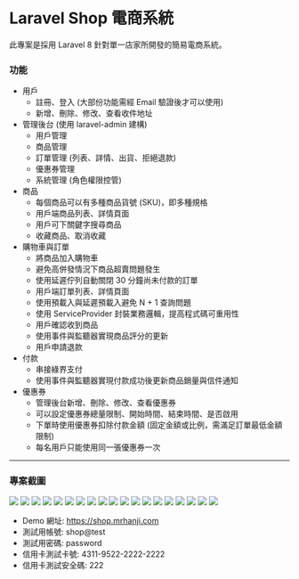 # Laravel Shop 電商系統
此專案是採用 Laravel 8 針對單一店家所開發的簡易電商系統。

### 功能
* 用戶
	* 註冊、登入 (大部份功能需經 Email 驗證後才可以使用)
	* 新增、刪除、修改、查看收件地址
* 管理後台 (使用 laravel-admin 建構)
	* 用戶管理
	* 商品管理
	* 訂單管理 (列表、詳情、出貨、拒絕退款)
	* 優惠券管理
	* 系統管理 (角色權限控管)
* 商品
	* 每個商品可以有多種商品貨號 (SKU)，即多種規格
	* 用戶端商品列表、詳情頁面
	* 用戶可下關鍵字搜尋商品
	* 收藏商品、取消收藏
* 購物車與訂單
	* 將商品加入購物車
	* 避免高併發情況下商品超賣問題發生
	* 使用延遲佇列自動關閉 30 分鐘尚未付款的訂單
	* 用戶端訂單列表、詳情頁面
	* 使用預載入與延遲預載入避免 N + 1 查詢問題
	* 使用 ServiceProvider 封裝業務邏輯，提高程式碼可重用性
	* 用戶確認收到商品
	* 使用事件與監聽器實現商品評分的更新
	* 用戶申請退款
* 付款
	* 串接綠界支付
	* 使用事件與監聽器實現付款成功後更新商品銷量與信件通知
* 優惠券
	* 管理後台新增、刪除、修改、查看優惠券
	* 可以設定優惠券總量限制、開始時間、結束時間、是否啟用
	* 下單時使用優惠券扣除付款金額 (固定金額或比例，需滿足訂單最低金額限制)
	* 每名用戶只能使用同一張優惠券一次
***
### 專案截圖
![](https://i.imgur.com/8FuaQK3.png)
![](https://i.imgur.com/fxiEUph.png)
![](https://i.imgur.com/BjP4jS7.png)
![](https://i.imgur.com/YoxKtxD.png)
![](https://i.imgur.com/PPqNVxk.png)
![](https://i.imgur.com/vEYI6Ch.png)
![](https://i.imgur.com/OlLfaja.png)
![](https://i.imgur.com/9FnuxfH.png)
![](https://i.imgur.com/dGJqHKa.png)
![](https://i.imgur.com/7QMn2lK.png)
![](https://i.imgur.com/8aejb7Y.png)
![](https://i.imgur.com/40gamCw.png)
![](https://i.imgur.com/AVBHYAU.png)
![](https://i.imgur.com/7is9Cg1.png)
![](https://i.imgur.com/ykU6kkk.png)
![](https://i.imgur.com/7YqVmqC.png)
![](https://i.imgur.com/ANTpB0F.png)
![](https://i.imgur.com/Gu4rErM.png)
![](https://i.imgur.com/zz1zM8i.png)

* Demo 網址: https://shop.mrhanji.com
* 測試用帳號: shop@test
* 測試用密碼: password
* 信用卡測試卡號: 4311-9522-2222-2222
* 信用卡測試安全碼: 222
